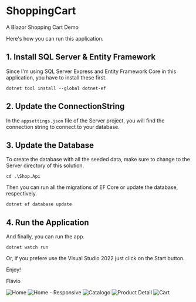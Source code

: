 # ShoppingCart

A Blazor Shopping Cart Demo

Here's how you can run this application.

## 1. Install SQL Server & Entity Framework

Since I'm using SQL Server Express and Entity Framework Core in this application, you have to install these first.

`dotnet tool install --global dotnet-ef`

## 2. Update the ConnectionString

In the `appsettings.json` file of the Server project, you will find the connection string to connect to your database.

## 3. Update the Database

To create the database with all the seeded data, make sure to change to the Server directory of this solution.

`cd .\Shop.Api`

Then you can run all the migrations of EF Core or update the database, respectively.

`dotnet ef database update`

## 4. Run the Application

And finally, you can run the app.

`dotnet watch run`

Or, if you prefere use the Visual Studio 2022 just click on the Start button.

Enjoy!

Flávio

![Home](https://user-images.githubusercontent.com/9452793/208445528-7c8ddf95-43d8-42af-a7df-7e05261cacc1.PNG)
![Home - Responsive](https://user-images.githubusercontent.com/9452793/208445550-08cf4a28-dea9-46dd-b685-904fe60def84.PNG)
![Catalogo](https://user-images.githubusercontent.com/9452793/208445581-2e435d5a-2901-42ef-ad38-956ba0207dee.PNG)
![Product Detail](https://user-images.githubusercontent.com/9452793/208445600-89caca5e-5654-4c39-a529-13177f964660.PNG)
![Cart](https://user-images.githubusercontent.com/9452793/208445613-a27e0f9a-328b-4f12-8ca0-7d8511c56bca.PNG)
